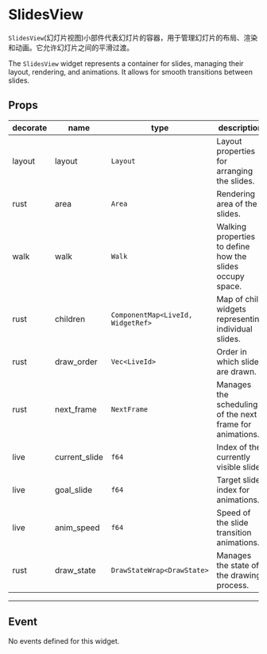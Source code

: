 # SlidesView

`SlidesView`(幻灯片视图)小部件代表幻灯片的容器，用于管理幻灯片的布局、渲染和动画。它允许幻灯片之间的平滑过渡。

The `SlidesView` widget represents a container for slides, managing their layout, rendering, and animations. It allows for smooth transitions between slides.

## Props
|decorate|name|type|description|
|--|--|--|--|
|layout| layout| `Layout`| Layout properties for arranging the slides.|
|rust| area| `Area`| Rendering area of the slides.|
|walk| walk| `Walk`| Walking properties to define how the slides occupy space.|
|rust| children| `ComponentMap<LiveId, WidgetRef>`| Map of child widgets representing individual slides.|
|rust| draw_order| `Vec<LiveId>`| Order in which slides are drawn.|
|rust| next_frame| `NextFrame`| Manages the scheduling of the next frame for animations.|
|live| current_slide| `f64`| Index of the currently visible slide.|
|live| goal_slide| `f64`| Target slide index for animations.|
|live| anim_speed| `f64`| Speed of the slide transition animations.|
|rust| draw_state| `DrawStateWrap<DrawState>`| Manages the state of the drawing process.|

---

## Event
No events defined for this widget.